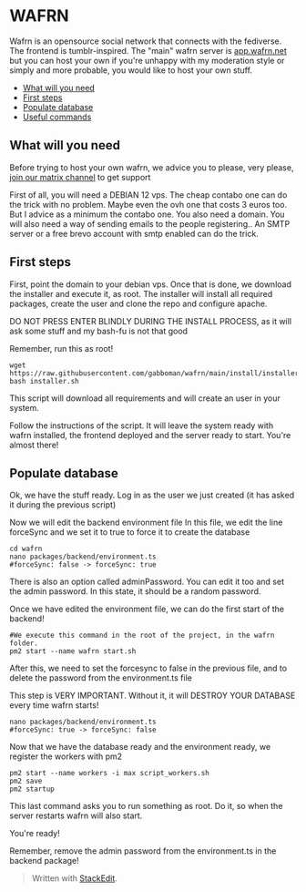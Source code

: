 # WAFRN

Wafrn is an opensource social network that connects with the fediverse. The frontend is tumblr-inspired. The "main" wafrn server is [app.wafrn.net](https://app.wafrn.net) but you can host your own if you're unhappy with my moderation style or simply and more probable, you would like to host your own stuff.

- [What will you need](#what-will-you-need)
- [First steps](#first-steps)
- [Populate database](#populate-database)
- [Useful commands](#useful-commands)

## What will you need

Before trying to host your own wafrn, we advice you to please, very please, [join our matrix channel](https://matrix.to/#/!KFbQcLWJSAEcoKGxhl:matrix.org?via=matrix.org&via=t2bot.io) to get support

First of all, you will need a DEBIAN 12 vps. The cheap contabo one can do the trick with no problem. Maybe even the ovh one that costs 3 euros too. But I advice as a minimum the contabo one.
You also need a domain.
You will also need a way of sending emails to the people registering.. An SMTP server or a free brevo account with smtp enabled can do the trick.

## First steps

First, point the domain to your debian vps. Once that is done, we download the installer and execute it, as root.
The installer will install all required packages, create the user and clone the repo and configure apache.

DO NOT PRESS ENTER BLINDLY DURING THE INSTALL PROCESS, as it will ask some stuff and my bash-fu is not that good

Remember, run this as root!

```shell
wget https://raw.githubusercontent.com/gabboman/wafrn/main/install/installer.sh
bash installer.sh
```

This script will download all requirements and will create an user in your system.

Follow the instructions of the script. It will leave the system ready with wafrn installed, the frontend deployed and the server ready to start. You're almost there!

## Populate database

Ok, we have the stuff ready. Log in as the user we just created (it has asked it during the previous script)

Now we will edit the backend environment file
In this file, we edit the line forceSync and we set it to true to force it to create the database

```shell
cd wafrn
nano packages/backend/environment.ts
#forceSync: false -> forceSync: true

```

There is also an option called adminPassword. You can edit it too and set the admin password. In this state, it should be a random password.

Once we have edited the environment file, we can do the first start of the backend!

```shell
#We execute this command in the root of the project, in the wafrn folder.
pm2 start --name wafrn start.sh
```

After this, we need to set the forcesync to false in the previous file, and to delete the password from the environment.ts file

This step is VERY IMPORTANT. Without it, it will DESTROY YOUR DATABASE every time wafrn starts!

```shell
nano packages/backend/environment.ts
#forceSync: true -> forceSync: false
```

Now that we have the database ready and the environment ready, we register the workers with pm2

```shell
pm2 start --name workers -i max script_workers.sh
pm2 save
pm2 startup
```

This last command asks you to run something as root. Do it, so when the server restarts wafrn will also start.

You're ready!

Remember, remove the admin password from the environment.ts in the backend package!

> Written with [StackEdit](https://stackedit.io/).
